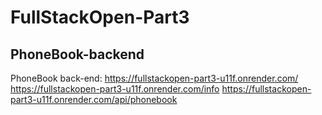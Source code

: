 # FullStackOpen-Part3

## PhoneBook-backend

PhoneBook back-end:
https://fullstackopen-part3-u11f.onrender.com/
https://fullstackopen-part3-u11f.onrender.com/info
https://fullstackopen-part3-u11f.onrender.com/api/phonebook


